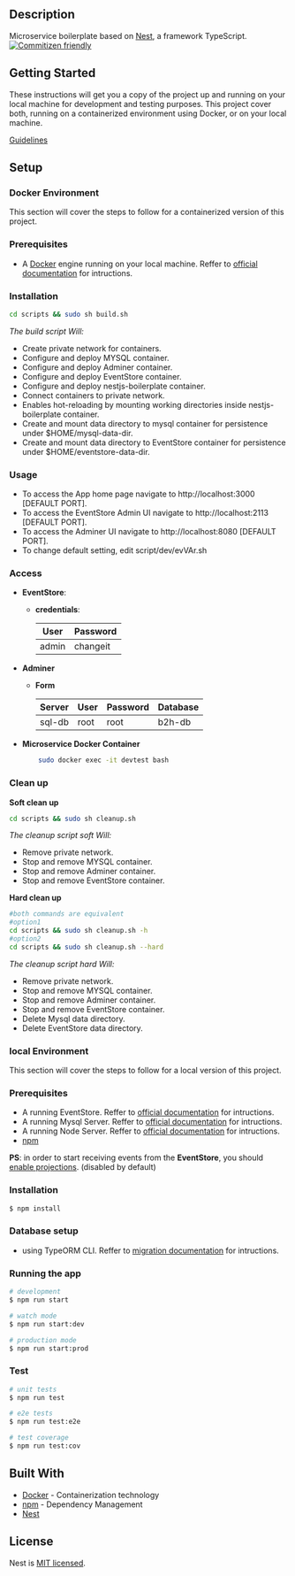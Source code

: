 
## Description

Microservice boilerplate based on [Nest](https://github.com/nestjs/nest), a framework TypeScript.
[![Commitizen friendly](https://img.shields.io/badge/commitizen-friendly-brightgreen.svg)](http://commitizen.github.io/cz-cli/)


## Getting Started

These instructions will get you a copy of the project up and running on your local machine for development and testing purposes. This project cover both, running on a containerized environment using Docker, or on your local machine.

[Guidelines](docs/guidelines.md#guidelines)

## Setup

### Docker Environment
This section will cover the steps to follow for a containerized version of this project.

### Prerequisites
* A [Docker](https://docs.docker.com/) engine running on your local machine. Reffer to [official documentation](https://docs.docker.com/install/) for intructions.
 
### Installation

```bash
cd scripts && sudo sh build.sh
```
*The build script Will:*
* Create private network for containers.
* Configure and deploy MYSQL container.
* Configure and deploy Adminer container.
* Configure and deploy EventStore container.
* Configure and deploy nestjs-boilerplate container.
* Connect containers to private network.
* Enables hot-reloading by mounting working directories inside nestjs-boilerplate container. 
* Create and mount data directory to mysql container for persistence under $HOME/mysql-data-dir.
* Create and mount data directory to EventStore container for persistence under $HOME/eventstore-data-dir.

### Usage
- To access the App home page navigate to http://localhost:3000  [DEFAULT PORT].
- To access the EventStore Admin UI navigate to http://localhost:2113 [DEFAULT PORT].
- To access the Adminer UI navigate to http://localhost:8080 [DEFAULT PORT].
- To change default setting, edit script/dev/evVAr.sh

### Access
- **EventStore**: 
  - **credentials**: 
  
    |User|Password|
    |--|--|
    |admin|changeit|
- **Adminer**
  - **Form**
  
    |Server|User|Password|Database
    |--|--|--|--|
    |sql-db|root|root|b2h-db|
- **Microservice Docker Container**
    ```bash
        sudo docker exec -it devtest bash
    ```
### Clean up
**Soft clean up**
```bash
cd scripts && sudo sh cleanup.sh
```

*The cleanup script soft Will:*
* Remove private network.
* Stop and remove MYSQL container.
* Stop and remove Adminer container.
* Stop and remove EventStore container.


**Hard clean up**
```bash
#both commands are equivalent
#option1 
cd scripts && sudo sh cleanup.sh -h
#option2
cd scripts && sudo sh cleanup.sh --hard
```
*The cleanup script hard Will:*
* Remove private network.
* Stop and remove MYSQL container.
* Stop and remove Adminer container.
* Stop and remove EventStore container.
* Delete Mysql data directory.
* Delete EventStore data directory.


### local Environment
This section will cover the steps to follow for a local version of this project.

### Prerequisites
* A running EventStore. Reffer to [official documentation](https://eventstore.org/docs/getting-started/index.html?tabs=tabid-1) for intructions.
* A running Mysql Server. Reffer to [official documentation](https://dev.mysql.com/doc/refman/5.7/en/) for intructions.
* A running Node Server. Reffer to [official documentation](https://nodejs.org/en/download/) for intructions.
* [npm](https://www.npmjs.com)

**PS**: in order to start receiving events from the **EventStore**, you should [enable projections](https://eventstore.org/docs/projections/system-projections/index.html?tabs=tabid-5#enabling-system-projections). (disabled by default)
### Installation

```bash
$ npm install
```

### Database setup
* using TypeORM CLI. Reffer to [migration documentation](https://github.com/typeorm/typeorm/blob/master/docs/migrations.md#migrations) for intructions.

### Running the app

```bash
# development
$ npm run start

# watch mode
$ npm run start:dev

# production mode
$ npm run start:prod
```

### Test

```bash
# unit tests
$ npm run test

# e2e tests
$ npm run test:e2e

# test coverage
$ npm run test:cov
```
## Built With

* [Docker](https://docs.docker.com/) - Containerization technology
* [npm](https://www.npmjs.com) - Dependency Management
* [Nest](https://github.com/nestjs/nest)

## License

  Nest is [MIT licensed](https://github.com/nestjs/nest/blob/master/LICENSE).
